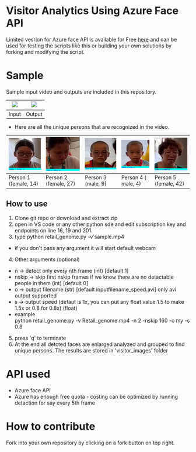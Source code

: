# Visitor Analytics Using Azure Face API

Limited vesrion for Azure face API is available for Free [here](https://azure.microsoft.com/en-in/services/cognitive-services/face/) and can be used for testing the scripts like this or building your own solutions by forking and modifying the script.

# Sample
Sample input video and outputs are included in this repository.

| <img src="https://raw.githubusercontent.com/mayank1513/visitor-analytics-with-azure-face/master/sample.gif"> | <img src="https://raw.githubusercontent.com/mayank1513/visitor-analytics-with-azure-face/master/out.sample_1x.gif">  |
|-----|----|
| Input | Output |

- Here are all the unique persons that are recognized in the video.

| <img src="https://raw.githubusercontent.com/mayank1513/visitor-analytics-with-azure-face/master/visitor_images/visitor1.jpg"> | <img src="https://raw.githubusercontent.com/mayank1513/visitor-analytics-with-azure-face/master/visitor_images/visitor2.jpg">  | <img src="https://raw.githubusercontent.com/mayank1513/visitor-analytics-with-azure-face/master/visitor_images/visitor3.jpg">  | <img src="https://raw.githubusercontent.com/mayank1513/visitor-analytics-with-azure-face/master/visitor_images/visitor4.jpg">  | <img src="https://raw.githubusercontent.com/mayank1513/visitor-analytics-with-azure-face/master/visitor_images/visitor5.jpg"> |
|----------|----------|----------|----------|----------|
| Person 1 (female, 14) | Person 2 (female, 27) | Person 3 (male, 9) | Person 4 (   male, 4) | Person 5 (female, 42) |

## How to use
1. Clone git repo or download and extract zip 
2. open in VS code or any other python sde and edit subscription key and endpoints on line 16, 19 and 201.
3. type 
    python retail_genome.py -v sample.mp4

- if you don't pass any argument it will start default webcam

4. Other arguments (optional)
- n -> detect only every nth frame (int) [default 1]
- nskip -> skip first nskip frames if we know there are no detactable people in them (int) [default 0]
- o -> output filename (str) [default inputfilename_speed.avi] only avi output supported
- s -> output speed (defaut is 1x, you can put any float value 1.5 to make 1.5x or 0.8 for 0.8x) (float)
- example  
    python retail_genome.py -v Retail_genome.mp4 -n 2 -nskip 160 -o my -s 0.8

5. press 'q' to terminate
6. At the end all detcted faces are enlarged analyzed and grouped to find unique persons. The results are stored in 'visitor_images' folder

# API used
- Azure face API
- Azure has enough free quota - costing can be optimized by running detaction for say every 5th frame

# How to contribute
Fork into your own repository by clicking on a fork button on top right.

